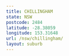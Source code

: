 ```yaml
---
title: CHILLINGHAM
state: NSW
postcode: 2484
latitude: -28.38059
longitude: 153.31648
url: /nsw/chillingham/
layout: suburb
---
```

